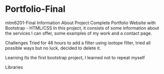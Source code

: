 # Portfolio-Final
mtm6201-Final
Information About Project
Complete Portfolio Website with Bootstrap - HTML/CSS In this project, it consists of some information about the services I can offer, some examples of my work and a contact page.

Challenges
Tried for 48 hours to add a filter using isotope filter, tried all possible ways but no luck, decided to delete it.

Learning
Its the first bootstrap project, I learned not to repeat myself

Libraries
<!--  font awesome icons  -->
<script src="https://kit.fontawesome.com/99d246f297.js" crossorigin="anonymous"></script>


<!--Animate On Scroll Library-->
<link rel="stylesheet" href="https://unpkg.com/aos@next/dist/aos.css" />